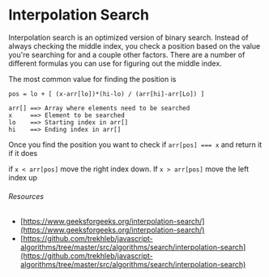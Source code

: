 # Interpolation Search

Interpolation search is an optimized version of binary search. Instead of always checking the middle index, you check a position based on the value you're searching for and a couple other factors. There are a number of different formulas you can use for figuring out the middle index.

The most common value for finding the position is 

```
pos = lo + [ (x-arr[lo])*(hi-lo) / (arr[hi]-arr[Lo]) ]

arr[] ==> Array where elements need to be searched
x     ==> Element to be searched
lo    ==> Starting index in arr[]
hi    ==> Ending index in arr[]
```

Once you find the position you want to check if `arr[pos] === x` and return it if it does

if `x < arr[pos]` move the right index down. If `x > arr[pos]` move the left index up

###### Resources

* [https://www.geeksforgeeks.org/interpolation-search/](https://www.geeksforgeeks.org/interpolation-search/)
* [https://github.com/trekhleb/javascript-algorithms/tree/master/src/algorithms/search/interpolation-search](https://github.com/trekhleb/javascript-algorithms/tree/master/src/algorithms/search/interpolation-search)
